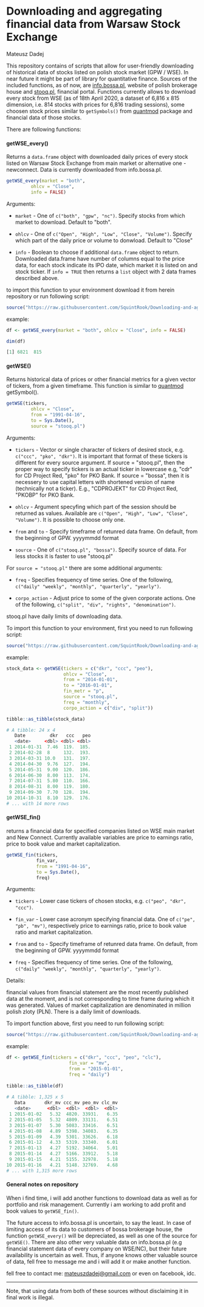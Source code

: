 Downloading and aggregating financial data from Warsaw Stock Exchange
================
Mateusz Dadej

This repository contains of scripts that allow for user-friendly downloading of historical data of stocks listed on polish stock market (GPW / WSE). In near future it might be part of library for quantitative finance. Sources of the included functions, as of now, are [info.bossa.pl](https://info.bossa.pl/notowania/metastock/), website of polish brokerage house and [stooq.pl](https://stooq.com/), financial portal. Functions currently allows to download every stock from WSE (as of 18th April 2020, a dataset of 6,816 x 815 dimension, i.e. 814 stocks with prices for 6,816 trading sessions), some choosen stock prices similar to `getSymbols()` from [quantmod](https://cran.r-project.org/web/packages/quantmod/quantmod.pdf) package and financial data of those stocks.

There are following functions:

#### getWSE_every()

Returns a `data.frame` object with downloaded daily prices of every stock listed on Warsaw Stock Exchange from main market or alternative one - newconnect. Data is currently downloaded from info.bossa.pl.

```R
getWSE_every(market = "both",
         ohlcv = "Close",
         info = FALSE)
```
Arguments:

* `market` - One of `c("both", "gpw", "nc")`. Specify stocks from which market to download. Default to "both".

* `ohlcv` - One of `c("Open", "High", "Low", "Close", "Volume")`. Specify which part of the daily price or volume to donwload. Default to "Close"

* `info` - Boolean to choose if additional `data.frame` object to return. Downloaded data.frame have number of columns equal to the price data, for each stock indicate its IPO date, which market it is listed on and stock ticker.
If `info = TRUE` then returns a `list` object with 2 data frames described above.

to import this function to your environment download it from herein repository or run following script:

```R
source("https://raw.githubusercontent.com/SquintRook/Downloading-and-aggregating-stocks/master/getWSE_every.R")
```
example:

```R
df <- getWSE_every(market = "both", ohlcv = "Close", info = FALSE)

dim(df)

[1] 6821  815
```

#### getWSE() 

Returns historical data of prices or other financial metrics for a given vector of tickers, from a given timeframe. This function is similar to [quantmod](https://cran.r-project.org/web/packages/quantmod/quantmod.pdf) getSymbol(). 

```R
getWSE(tickers, 
         ohlcv = "Close", 
         from = "1991-04-16", 
         to = Sys.Date(),         
         source = "stooq.pl")
```

Arguments:

* `tickers` - Vector or single character of tickers of desired stock, e.g. `c("ccc", "pko", "dkr")`. It is important that format of these tickers is different for every source argument. If source = "stooq.pl", then the proper way to specify tickers is an actual ticker in lowercase e.g, "cdr" for CD Project Red, "pko" for PKO Bank. If source = "bossa", then it is necessery to use capital letters with shortened version of name (technically not a ticker). E.g., "CDPROJEKT" for CD Project Red, "PKOBP" for PKO Bank. 
 
* `ohlcv` - Argument specyfing which part of the session should be returned as values. Available are `c("Open", "High", "Low", "Close", "Volume")`. It is possible to choose only one. 

* `from` and `to` - Specify timeframe of retunred data frame. On default, from the beginning of GPW. yyyymmdd format

* `source` - One of `c("stooq.pl", "bossa")`. Specify source of data. For less stocks it is faster to use "stooq.pl"

For `source = "stooq.pl"` there are some additional arguments:

* `freq` -  Specifies frequency of time series. One of the following, `c("daily" "weekly", "monthly", "quarterly", "yearly")`.

* `corpo_action` - Adjust price to some of the given corporate actions. One of the following, `c("split", "div", "rights", "denomination")`. 

stooq.pl have daily limits of downloading data.
 
To import this function to your environment, first you need to run following script:
```R
source("https://raw.githubusercontent.com/SquintRook/Downloading-and-aggregating-stocks/master/getWSE.R")
```

example:
```R
stock_data <- getWSE(tickers = c("dkr", "ccc", "peo"), 
                     ohlcv = "Close",
                     from = "2014-01-01",
                     to = "2016-01-01",
                     fin_metr = "p",
                     source = "stooq.pl",
                     freq = "monthly",
                     corpo_action = c("div", "split")) 

tibble::as_tibble(stock_data)

# A tibble: 24 x 4
   Date         dkr   ccc   peo
   <date>     <dbl> <dbl> <dbl>
 1 2014-01-31  7.46  119.  185.
 2 2014-02-28  8     132.  193.
 3 2014-03-31 10.0   131.  197.
 4 2014-04-30  9.76  127.  194.
 5 2014-05-31  9.00  120.  186.
 6 2014-06-30  8.00  113.  174.
 7 2014-07-31  5.80  110.  166.
 8 2014-08-31  8.00  119.  180.
 9 2014-09-30  7.70  128.  194.
10 2014-10-31  8.10  129.  176.
# ... with 14 more rows
```

#### getWSE_fin()

returns a financial data for specified companies listed on WSE main market and New Connect. Currently available variables are price to earnings ratio, price to book value and market capitalization. 

```R
getWSE_fin(tickers,
           fin_var,
           from = "1991-04-16",
           to = Sys.Date(),
           freq)
```
 Arguments:

* `tickers` - Lower case tickers of chosen stocks, e.g. `c("peo", "dkr", "ccc")`.

* `fin_var` - Lower case acronym specifying financial data. One of `c("pe", "pb", "mv")`, respectively price to earnings ratio, price to book value ratio and market capitalization. 

* `from` and `to` - Specify timeframe of retunred data frame. On default, from the beginning of GPW. yyyymmdd format

* `freq` -  Specifies frequency of time series. One of the following, `c("daily" "weekly", "monthly", "quarterly", "yearly")`.

 Details:

financial values from financial statement are the most recently published data at the moment, and is not corresponding to time frame during which it was generated. Values of market capitalization are denominated in million polish zloty (PLN). There is a daily limit of downloads.



To import function above, first you need to run following script:
```R
source("https://raw.githubusercontent.com/SquintRook/Downloading-and-aggregating-stocks/master/getWSE_fin.R")
```

example:

```R
df <- getWSE_fin(tickers = c("dkr", "ccc", "peo", "clc"),
                       fin_var = "mv", 
                       from = "2015-01-01",
                       freq = "daily")
                       
tibble::as_tibble(df)
                       
# A tibble: 1,325 x 5
   Data       dkr_mv ccc_mv peo_mv clc_mv
   <date>      <dbl>  <dbl>  <dbl>  <dbl>
 1 2015-01-02   5.32  4820. 33931.   6.35
 2 2015-01-05   5.32  4809. 33131.   6.51
 3 2015-01-07   5.30  5083. 33416.   6.51
 4 2015-01-08   4.89  5398. 34083.   6.35
 5 2015-01-09   4.39  5301. 33626.   6.18
 6 2015-01-12   4.33  5319. 33340.   6.01
 7 2015-01-13   4.27  5192. 34064.   5.01
 8 2015-01-14   4.27  5166. 33912.   5.18
 9 2015-01-15   4.21  5155. 32978.   5.18
10 2015-01-16   4.21  5148. 32769.   4.68
# ... with 1,315 more rows
```
#### General notes on repository

When i find time, i will add another functions to download data as well as for portfolio and risk management. Currently i am working to add profit and book values to `getWSE_fin()`.

The future access to info.bossa.pl is uncertain, to say the least. In case of limiting access of its data to customers of bossa brokerage house, the function `getWSE_every()` will be depreciated, as well as one of the source for `getWSE()`. There are also other very valuable data on info.bossa.pl (e.g financial statement data of every company on WSE/NC), but their future availability is uncertain as well. 
Thus, if anyone knows other valuable source of data, fell free to message me and i will add it or make another function.

fell free to contact me: mateuszdadej@gmail.com or even on facebook, idc.

-----------------------------------------------------------------------------------------------------------------
Note, that using data from both of these sources without disclaiming it in final work is illegal.

